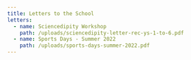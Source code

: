 ```yaml
---
title: Letters to the School
letters:
  - name: Sciencedipity Workshop
    path: /uploads/sciencedipity-letter-rec-ys-1-to-6.pdf
  - name: Sports Days - Summer 2022
    path: /uploads/sports-days-summer-2022.pdf
---
```

